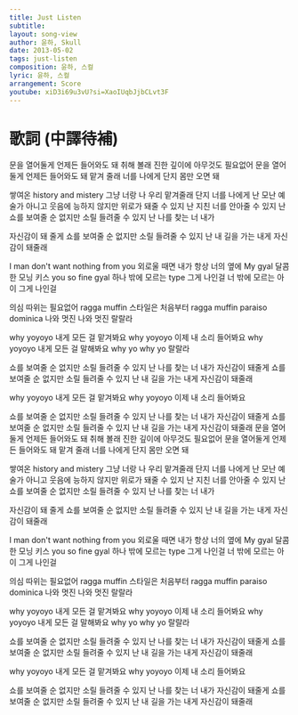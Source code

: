 ```yaml
---
title: Just Listen
subtitle:
layout: song-view
author: 윤하, Skull
date: 2013-05-02
tags: just-listen
composition: 윤하, 스컬
lyric: 윤하, 스컬
arrangement: Score
youtube: xiD3i69u3vU?si=XaoIUqbJjbCLvt3F
---
```


# 歌詞 (中譯待補)

문을 열어둘게 언제든 들어와도 돼
취해 볼래 진한 깊이에 아무것도 필요없어
문을 열어둘게 언제든 들어와도 돼
맡겨 줄래 너를 나에게
단지 몸만 오면 돼

쌓여온 history and mistery
그냥 너랑 나 우리 맡겨줄래
단지 너를 나에게
난 모난 예술가 아니고 웃음에 능하지 않지만
위로가 돼줄 수 있지 난
지친 너를 안아줄 수 있지 난
쇼를 보여줄 순 없지만
소릴 들려줄 수 있지 난
나를 찾는 너 내가

자신감이 돼 줄게
쇼를 보여줄 순 없지만
소릴 들려줄 수 있지 난
내 길을 가는 내게 자신감이 돼줄래

I man don't want nothing from you
외로울 때면 내가 항상 너의 옆에 My gyal
달콤한 모닝 키스 you so fine gyal
하나 밖에 모르는 type 그게 나인걸
너 밖에 모르는 아이 그게 나인걸

의심 따위는 필요없어 ragga muffin
스타일은 처음부터 ragga muffin
paraiso dominica 나와 멋진
나와 멋진 랄랄라

why yoyoyo 내게 모든 걸 맡겨봐요
why yoyoyo 이제 내 소리 들어봐요
why yoyoyo 내게 모든 걸 말해봐요
why yo why yo 랄랄라

쇼를 보여줄 순 없지만
소릴 들려줄 수 있지 난
나를 찾는 너 내가 자신감이 돼줄게
쇼를 보여줄 순 없지만
소릴 들려줄 수 있지 난
내 길을 가는 내게 자신감이 돼줄래

why yoyoyo 내게 모든 걸 맡겨봐요
why yoyoyo 이제 내 소리 들어봐요

쇼를 보여줄 순 없지만
소릴 들려줄 수 있지 난
나를 찾는 너 내가 자신감이 돼줄게
쇼를 보여줄 순 없지만
소릴 들려줄 수 있지 난
내 길을 가는 내게 자신감이 돼줄래
문을 열어둘게 언제든 들어와도 돼
취해 볼래 진한 깊이에 아무것도 필요없어
문을 열어둘게 언제든 들어와도 돼
맡겨 줄래 너를 나에게
단지 몸만 오면 돼

쌓여온 history and mistery
그냥 너랑 나 우리 맡겨줄래
단지 너를 나에게
난 모난 예술가 아니고 웃음에 능하지 않지만
위로가 돼줄 수 있지 난
지친 너를 안아줄 수 있지 난
쇼를 보여줄 순 없지만
소릴 들려줄 수 있지 난
나를 찾는 너 내가

자신감이 돼 줄게
쇼를 보여줄 순 없지만
소릴 들려줄 수 있지 난
내 길을 가는 내게 자신감이 돼줄래

I man don't want nothing from you
외로울 때면 내가 항상 너의 옆에 My gyal
달콤한 모닝 키스 you so fine gyal
하나 밖에 모르는 type 그게 나인걸
너 밖에 모르는 아이 그게 나인걸

의심 따위는 필요없어 ragga muffin
스타일은 처음부터 ragga muffin
paraiso dominica 나와 멋진
나와 멋진 랄랄라

why yoyoyo 내게 모든 걸 맡겨봐요
why yoyoyo 이제 내 소리 들어봐요
why yoyoyo 내게 모든 걸 말해봐요
why yo why yo 랄랄라

쇼를 보여줄 순 없지만
소릴 들려줄 수 있지 난
나를 찾는 너 내가 자신감이 돼줄게
쇼를 보여줄 순 없지만
소릴 들려줄 수 있지 난
내 길을 가는 내게 자신감이 돼줄래

why yoyoyo 내게 모든 걸 맡겨봐요
why yoyoyo 이제 내 소리 들어봐요

쇼를 보여줄 순 없지만
소릴 들려줄 수 있지 난
나를 찾는 너 내가 자신감이 돼줄게
쇼를 보여줄 순 없지만
소릴 들려줄 수 있지 난
내 길을 가는 내게 자신감이 돼줄래
